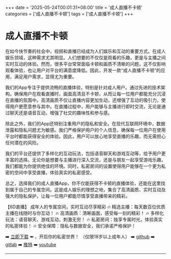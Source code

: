 +++
date = '2025-05-24T00:01:31+08:00'
title = '成人直播不卡顿'
categories = ['成人直播不卡顿']
tags = ['成人直播不卡顿']
+++

# 成人直播不卡顿

在如今快节奏的社会中，视频和直播已经成为人们娱乐和互动的重要方式。在成人娱乐领域，这种需求尤其明显。人们想要的不仅仅是观看的乐趣，更是与主播之间实时互动的体验。然而，很多平台常常面临卡顿和画质不清晰的问题，这不仅影响观看体验，也让用户对平台的满意度降低。因此，开发一款“成人直播不卡顿”的应用，满足用户需求，显得尤为重要。

我们的App专注于提供流畅的直播体验，特别是针对成人用户。通过先进的技术架构，确保用户在观看直播时，画面高清且不卡顿，从而让每一位用户都能充分沉浸在直播的氛围中。高清画质不仅让直播内容更加生动，还增强了互动的吸引力，使得用户更愿意参与其中。在直播过程中，用户能够与主播进行即时交流，无论是通过聊天还是语音互动，增强了社交的趣味性和参与感。

除此之外，我们的App还特别注重用户的隐私和安全。在现代互联网环境中，数据泄露和隐私问题尤为敏感。我们严格保护用户的个人信息，确保每一位用户在使用平台时都能获得安全的体验。因此，用户可以放心地享受直播的乐趣，而无需担心任何潜在的风险。

我们的平台还提供了多样化的互动玩法，包括语音聊天和游戏互动等，给予用户更丰富的选择。无论你是想要与主播进行深入交流，还是与朋友一起享受游戏乐趣，我们都能为你提供绝佳的环境。同时，私密房间的设置使得用户能够在一个更为私密的空间中享受直播，体验真实的私密感受。

总之，选择我们的成人直播App，你不仅能获得不卡顿的直播体验，还能在这里找到属于自己的专属空间。这是成人娱乐的理想之地，集合了高清画质、实时互动及强大的隐私保护，让每一位用户都能尽情享受直播带来的精彩。

【6D直播】
成年人的专属空间，实时互动尽享精彩
🔥 精选主播：每天数百位优质主播在线随时与你互动！
🔥 高清画质：清晰画面，感受每一刻的精彩！
🔥 多样化玩法：语音聊天、游戏互动，刺激无穷！
🔥 私密房间：独享专属时光，体验真实的私密体验！
🔥 安全保障：隐私与数据安全，我们承诺严格保护！

➡️ [立即下载](https://down123.s3.ap-east-1.amazonaws.com/down/down.html?channelCode=blog) ⬅️ ，开启你的私密世界！
（仅限18岁以上成年人）
➡️ [github](https://aldult-live.github.io/)
➡️ [gitlab](https://seo-09598d.gitlab.io/)
➡️ [推特](https://x.com/wegame33)
➡️ [youtube](https://www.youtube.com/@6Dlive)

---
